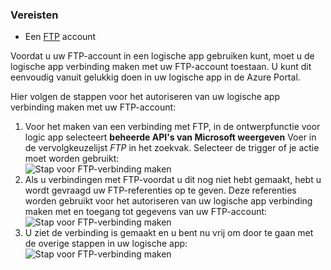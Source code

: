 ### <a name="prerequisites"></a>Vereisten
* Een [FTP](https://wikipedia.org/wiki/File_Transfer_Protocol) account  

Voordat u uw FTP-account in een logische app gebruiken kunt, moet u de logische app verbinding maken met uw FTP-account toestaan. U kunt dit eenvoudig vanuit gelukkig doen in uw logische app in de Azure Portal.  

Hier volgen de stappen voor het autoriseren van uw logische app verbinding maken met uw FTP-account:  

1. Voor het maken van een verbinding met FTP, in de ontwerpfunctie voor logic app selecteert **beheerde API's van Microsoft weergeven** Voer in de vervolgkeuzelijst *FTP* in het zoekvak. Selecteer de trigger of je actie moet worden gebruikt:  
   ![Stap voor FTP-verbinding maken](./media/connectors-create-api-ftp/ftp-1.png)  
2. Als u verbindingen met FTP-voordat u dit nog niet hebt gemaakt, hebt u wordt gevraagd uw FTP-referenties op te geven. Deze referenties worden gebruikt voor het autoriseren van uw logische app verbinding maken met en toegang tot gegevens van uw FTP-account:  
   ![Stap voor FTP-verbinding maken](./media/connectors-create-api-ftp/ftp-2.png)  
3. U ziet de verbinding is gemaakt en u bent nu vrij om door te gaan met de overige stappen in uw logische app:  
   ![Stap voor FTP-verbinding maken](./media/connectors-create-api-ftp/ftp-3.png)  

